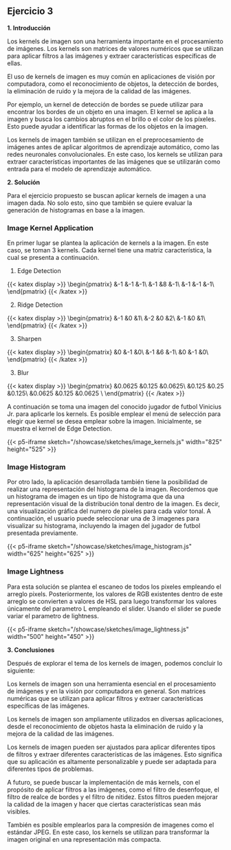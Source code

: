 ## Ejercicio 3

**1. Introducción**

Los kernels de imagen son una herramienta importante en el procesamiento de imágenes. Los kernels son matrices de valores numéricos que se utilizan para aplicar filtros a las imágenes y extraer características específicas de ellas.

El uso de kernels de imagen es muy común en aplicaciones de visión por computadora, como el reconocimiento de objetos, la detección de bordes, la eliminación de ruido y la mejora de la calidad de las imágenes.

Por ejemplo, un kernel de detección de bordes se puede utilizar para encontrar los bordes de un objeto en una imagen. El kernel se aplica a la imagen y busca los cambios abruptos en el brillo o el color de los píxeles. Esto puede ayudar a identificar las formas de los objetos en la imagen.

Los kernels de imagen también se utilizan en el preprocesamiento de imágenes antes de aplicar algoritmos de aprendizaje automático, como las redes neuronales convolucionales. En este caso, los kernels se utilizan para extraer características importantes de las imágenes que se utilizarán como entrada para el modelo de aprendizaje automático.

**2. Solución**

Para el ejercicio propuesto se buscan aplicar kernels de imagen a una imagen dada. No solo esto, sino que también se quiere evaluar la generación de histogramas en base a la imagen. 

### Image Kernel Application

En primer lugar se plantea la aplicación de kernels a la imagen. En este caso, se toman 3 kernels. Cada kernel tiene una matriz característica, la cual se presenta a continuación.


1. Edge Detection 

{{< katex display  >}}
\begin{pmatrix}
 &-1  &-1  &-1\\ 
 &-1  &8  &-1\\ 
 &-1  &-1  &-1\\ 
\end{pmatrix}
{{< /katex >}}

2. Ridge Detection

{{< katex display  >}}
\begin{pmatrix}
 &-1  &0 &1\\ 
 &-2  &0  &2\\ 
 &-1  &0  &1\\ 
\end{pmatrix}
{{< /katex >}}

3. Sharpen

{{< katex display  >}}
\begin{pmatrix}
 &0  &-1  &0\\ 
 &-1  &6  &-1\\ 
 &0  &-1  &0\\ 
\end{pmatrix}
{{< /katex >}}

3. Blur

{{< katex display  >}}
\begin{pmatrix}
&0.0625 &0.125 &0.0625\\
&0.125 &0.25 &0.125\\
&0.0625 &0.125 &0.0625 \\
\end{pmatrix}
{{< /katex >}}


A continuación se toma una imagen del conocido jugador de futbol Vinicius Jr. para aplicarle los kernels. Es posible emplear el menú de selección para elegir que kernel se desea emplear sobre la imagen. Inicialmente, se muestra el kernel de Edge Detection.

{{< p5-iframe sketch="/showcase/sketches/image_kernels.js" width="825" height="525" >}}

### Image Histogram

Por otro lado, la aplicación desarrollada también tiene la posibilidad de realizar una representación del histograma de la imagen. Recordemos que un histograma de imagen es un tipo de histograma que da una representación visual de la distribución tonal dentro de la imagen. Es decir, una visualización gráfica del numero de pixeles para cada valor tonal. A continuación, el usuario puede seleccionar una de 3 imagenes para visualizar su histograma, incluyendo la imagen del jugador de futbol presentada previamente. 

{{< p5-iframe sketch="/showcase/sketches/image_histogram.js" width="625" height="625" >}}

### Image Lightness

Para esta solución se plantea el escaneo de todos los pixeles empleando el arreglo pixels. Posteriormente, los valores de RGB existentes dentro de este arreglo se convierten a valores de HSL para luego transformar los valores únicamente del parametro L empleando el slider. Usando el slider se puede variar el parametro de lightness.

{{< p5-iframe sketch="/showcase/sketches/image_lightness.js" width="500" height="450" >}}

**3. Conclusiones**

Después de explorar el tema de los kernels de imagen, podemos concluir lo siguiente:

Los kernels de imagen son una herramienta esencial en el procesamiento de imágenes y en la visión por computadora en general. Son matrices numéricas que se utilizan para aplicar filtros y extraer características específicas de las imágenes.

Los kernels de imagen son ampliamente utilizados en diversas aplicaciones, desde el reconocimiento de objetos hasta la eliminación de ruido y la mejora de la calidad de las imágenes.

Los kernels de imagen pueden ser ajustados para aplicar diferentes tipos de filtros y extraer diferentes características de las imágenes. Esto significa que su aplicación es altamente personalizable y puede ser adaptada para diferentes tipos de problemas.

A futuro, se puede buscar la implementación de más kernels, con el propósito de aplicar filtros a las imágenes, como el filtro de desenfoque, el filtro de realce de bordes y el filtro de nitidez. Estos filtros pueden mejorar la calidad de la imagen y hacer que ciertas características sean más visibles.

También es posible emplearlos para la compresión de imagenes como el estándar JPEG. En este caso, los kernels se utilizan para transformar la imagen original en una representación más compacta.